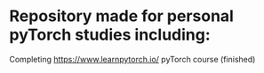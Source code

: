 # Repository made for personal pyTorch studies including:
Completing https://www.learnpytorch.io/ pyTorch course (finished)
